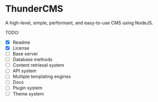 # ThunderCMS

A high-level, simple, performant, and easy-to-use CMS using NodeJS.

TODO: 
- [x] Readme
- [x] License
- [ ] Base server
- [ ] Database methods
- [ ] Content retrieval system
- [ ] API system
- [ ] Multiple templating engines
- [ ] Docs
- [ ] Plugin system
- [ ] Theme system
